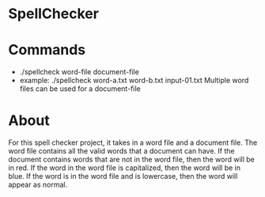 # SpellChecker
# Commands
* ./spellcheck word-file document-file
* example: ./spellcheck word-a.txt word-b.txt input-01.txt
Multiple word files can be used for a document-file
# About
For this spell checker project, it takes in a word file and a document file. The word file contains all the valid words that a document can have. If the document contains words that are not in the word file, then the word will be  in red. If the word in the word file is capitalized, then the word will be in blue. If the word is in the word file and is lowercase, then the word will appear as normal. 

